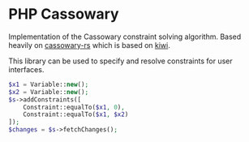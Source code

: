 PHP Cassowary
=============

Implementation of the Cassowary constraint solving algorithm. Based heavily on
[cassowary-rs](https://github.com/dylanede/cassowary-rs) which is based on
[kiwi](https://github.com/nucleic/kiwi).

This library can be used to specify and resolve constraints for user
interfaces.

```php
$x1 = Variable::new();
$x2 = Variable::new();
$s->addConstraints([
    Constraint::equalTo($x1, 0),
    Constraint::equalTo($x1, $x2)
]);
$changes = $s->fetchChanges();
```
